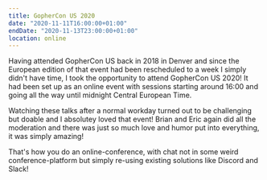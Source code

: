 ```yaml
---
title: GopherCon US 2020
date: "2020-11-11T16:00:00+01:00"
endDate: "2020-11-13T23:00:00+01:00"
location: online
---
```


Having attended GopherCon US back in 2018 in Denver and since the European
edition of that event had been rescheduled to a week I simply didn't have time,
I took the opportunity to attend GopherCon US 2020! It had been set up as an
online event with sessions starting around 16:00 and going all the way until
midnight Central European Time.

Watching these talks after a normal workday turned out to be challenging but
doable and I absolutey loved that event! Brian and Eric again did all the
moderation and there was just so much love and humor put into everything, it
was simply amazing!

That's how you do an online-conference, with chat not in some weird
conference-platform but simply re-using existing solutions like Discord and
Slack!
